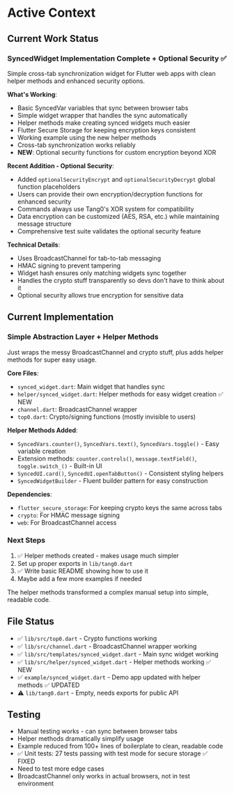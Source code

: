 # Active Context

## Current Work Status

### SyncedWidget Implementation Complete + Optional Security ✅
Simple cross-tab synchronization widget for Flutter web apps with clean helper methods and enhanced security options.

**What's Working**:
- Basic SyncedVar<T> variables that sync between browser tabs
- Simple widget wrapper that handles the sync automatically
- Helper methods make creating synced widgets much easier
- Flutter Secure Storage for keeping encryption keys consistent
- Working example using the new helper methods
- Cross-tab synchronization works reliably
- **NEW**: Optional security functions for custom encryption beyond XOR

**Recent Addition - Optional Security**:
- Added `optionalSecurityEncrypt` and `optionalSecurityDecrypt` global function placeholders
- Users can provide their own encryption/decryption functions for enhanced security
- Commands always use Tang0's XOR system for compatibility
- Data encryption can be customized (AES, RSA, etc.) while maintaining message structure
- Comprehensive test suite validates the optional security feature

**Technical Details**:
- Uses BroadcastChannel for tab-to-tab messaging
- HMAC signing to prevent tampering
- Widget hash ensures only matching widgets sync together
- Handles the crypto stuff transparently so devs don't have to think about it
- Optional security allows true encryption for sensitive data

## Current Implementation

### Simple Abstraction Layer + Helper Methods
Just wraps the messy BroadcastChannel and crypto stuff, plus adds helper methods for super easy usage.

**Core Files**:
- `synced_widget.dart`: Main widget that handles sync
- `helper/synced_widget.dart`: Helper methods for easy widget creation ✅ NEW
- `channel.dart`: BroadcastChannel wrapper  
- `top0.dart`: Crypto/signing functions (mostly invisible to users)

**Helper Methods Added**:
- `SyncedVars.counter()`, `SyncedVars.text()`, `SyncedVars.toggle()` - Easy variable creation
- Extension methods: `counter.controls()`, `message.textField()`, `toggle.switch_()` - Built-in UI
- `SyncedUI.card()`, `SyncedUI.openTabButton()` - Consistent styling helpers
- `SyncedWidgetBuilder` - Fluent builder pattern for easy construction

**Dependencies**:
- `flutter_secure_storage`: For keeping crypto keys the same across tabs
- `crypto`: For HMAC message signing
- `web`: For BroadcastChannel access

### Next Steps
1. ✅ Helper methods created - makes usage much simpler
2. Set up proper exports in `lib/tang0.dart` 
3. ✅ Write basic README showing how to use it
4. Maybe add a few more examples if needed

The helper methods transformed a complex manual setup into simple, readable code.

## File Status
- ✅ `lib/src/top0.dart` - Crypto functions working
- ✅ `lib/src/channel.dart` - BroadcastChannel wrapper working  
- ✅ `lib/src/templates/synced_widget.dart` - Main sync widget working
- ✅ `lib/src/helper/synced_widget.dart` - Helper methods working ✅ NEW
- ✅ `example/synced_widget.dart` - Demo app updated with helper methods ✅ UPDATED
- ⚠️ `lib/tang0.dart` - Empty, needs exports for public API

## Testing
- Manual testing works - can sync between browser tabs
- Helper methods dramatically simplify usage
- Example reduced from 100+ lines of boilerplate to clean, readable code
- ✅ Unit tests: 27 tests passing with test mode for secure storage ✅ FIXED
- Need to test more edge cases
- BroadcastChannel only works in actual browsers, not in test environment
